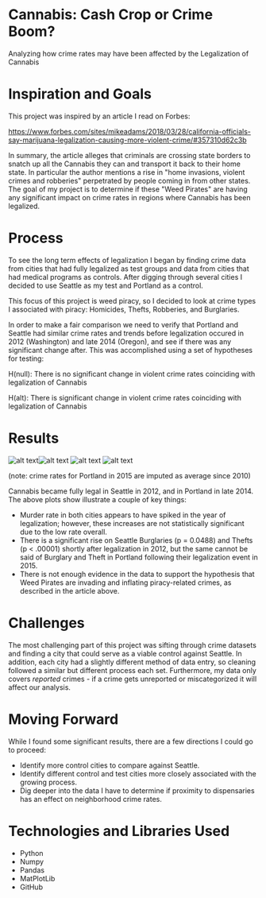 # Cannabis: Cash Crop or Crime Boom?

Analyzing how crime rates may have been affected by the Legalization of Cannabis

# Inspiration and Goals
This project was inspired by an article I read on Forbes:

https://www.forbes.com/sites/mikeadams/2018/03/28/california-officials-say-marijuana-legalization-causing-more-violent-crime/#357310d62c3b

In summary, the article alleges that criminals are crossing state borders to snatch up all the Cannabis they can and transport it back to their home state.  In particular the author mentions a rise in "home invasions, violent crimes and robberies" perpetrated by people coming in from other states. The goal of my project is to determine if these "Weed Pirates" are having any significant impact on crime rates in regions where Cannabis has been legalized.

# Process
To see the long term effects of legalization I began by finding crime data from cities that had fully legalized as test groups and data from cities that had medical programs as controls.  After digging through several cities I decided to use Seattle as my test and Portland as a control.

This focus of this project is weed piracy, so I decided to look at crime types I associated with piracy: Homicides, Thefts, Robberies, and Burglaries.

In order to make a fair comparison we need to verify that Portland and Seattle had similar crime rates and trends before legalization occured in 2012 (Washington) and late 2014 (Oregon), and see if there was any significant change after.  This was accomplished using a set of hypotheses for testing:

H(null): There is no significant change in violent crime rates coinciding with legalization of Cannabis

H(alt): There is significant change in violent crime rates coinciding with legalization of Cannabis

# Results
   ![alt text](https://github.com/WhimsicalNose03/Final-Project/blob/master/plots/homicide_rates.png)![alt text](https://github.com/WhimsicalNose03/Final-Project/blob/master/plots/theft_rates.png)
![alt text](https://github.com/WhimsicalNose03/Final-Project/blob/master/plots/burglary_rates.png)
![alt text](https://github.com/WhimsicalNose03/Final-Project/blob/master/plots/robbery_rates.png)

(note: crime rates for Portland in 2015 are imputed as average since 2010)

Cannabis became fully legal in Seattle in 2012, and in Portland in late 2014.  The above plots show illustrate a couple of key things:
* Murder rate in both cities appears to have spiked in the year of legalization; however, these increases are not statistically significant due to the low rate overall.
* There is a significant rise on Seattle Burglaries (p = 0.0488) and Thefts (p < .00001) shortly after legalization in 2012, but the same cannot be said of Burglary and Theft in Portland following their legalization event in 2015.   
* There is not enough evidence in the data to support the hypothesis that Weed Pirates are invading and inflating piracy-related crimes, as described in the article above.

# Challenges
The most challenging part of this project was sifting through crime datasets and finding a city that could serve as a viable control against Seattle.  In addition, each city had a slightly different method of data entry, so cleaning followed a similar but different process each set.  Furthermore, my data only covers *reported* crimes - if a crime gets unreported or miscategorized it will affect our analysis.

# Moving Forward
While I found some significant results, there are a few directions I could go to proceed:
   * Identify more control cities to compare against Seattle.
   * Identify different control and test cities more closely associated with the growing process.
   * Dig deeper into the data I have to determine if proximity to dispensaries has an effect on neighborhood crime rates.
   
# Technologies and Libraries Used
* Python
* Numpy
* Pandas
* MatPlotLib
* GitHub
